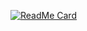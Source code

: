 [![ReadMe Card](https://github-readme-stats.vercel.app/api?username=eze-kiel&show_icons=true&theme=great-gatsby&count_private=true&hide=prs,contribs)](https://github-readme-stats.vercel.app/api?username=eze-kiel&show_icons=true&theme=great-gatsby&count_private=true&hide=contribs)
